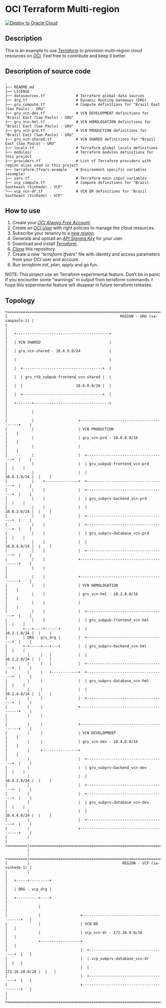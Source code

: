 # OCI Terraform Multi-region

[![Deploy to Oracle Cloud](https://oci-resourcemanager-plugin.plugins.oci.oraclecloud.com/latest/deploy-to-oracle-cloud.svg)
](https://github.com/daniel-armbrust/oci-terraform-multiregion/archive/refs/heads/main.zip)

## Description

This is an example to use _[Terraform](https://www.terraform.io/)_ to provision multi-region cloud resources on _[OCI](https://www.oracle.com/cloud/)_.
Feel free to contribute and keep it better.

## Description of source code
```
.
├── README.md                   
├── LICENSE
├── datasources.tf              # Terraform global data sources
├── drg.tf                      # Dynamic Routing Gateways (DRG)
├── gru_compute.tf              # Compute definitions for "Brazil East (Sao Paulo) - GRU"
├── gru_vcn-dev.tf              # VCN DEVELOPMENT definitions for "Brazil East (Sao Paulo) - GRU"
├── gru_vcn-hml.tf              # VCN HOMOLOGATION definitions for "Brazil East (Sao Paulo) - GRU"
├── gru_vcn-prd.tf              # VCN PRODUCTION definitions for "Brazil East (Sao Paulo) - GRU"
├── gru_vcn-shared.tf           # VCN SHARED definitions for "Brazil East (Sao Paulo) - GRU"
├── locals.tf                   # Terraform global locals definitions
├── modules/                    # Terraform modules definitions for this project
├── providers.tf                # List of Terraform providers with region alias used in this project
├── terraform.tfvars.example    # Environment specific variables (example)
├── vars.tf                     # Terraform main input variables
├── vcp_compute.tf              # Compute definitions for "Brazil Southeast (Vinhedo) - VCP"
└── vcp_vcn-dr.tf               # VCN DR definitions for "Brazil Southeast (Vinhedo) - VCP"

```

## How to use

1. Create your _[OCI Always Free Account](https://www.oracle.com/cloud/free/)_.
2. Create an _[OCI User](https://docs.oracle.com/en-us/iaas/Content/Identity/Tasks/managingusers.htm)_ with right policies to manage the cloud resources.
3. Subscribe your tenancy to a _[new region](https://docs.oracle.com/en-us/iaas/Content/Identity/Tasks/managingregions.htm)_.
4. Generate and upload an _[API Signing Key](https://docs.oracle.com/en-us/iaas/Content/API/Concepts/apisigningkey.htm)_ for your user.
5. Download and install _[Terraform](https://www.terraform.io/downloads.html)_.
6. _[Clone](https://docs.github.com/en/github/creating-cloning-and-archiving-repositories/cloning-a-repository-from-github/cloning-a-repository)_ this repository.
7. Create a new _"terraform.tfvars"_ file with identity and access parameters from your _OCI_ user and account.
8. Run _terraform init_, _plan_, _apply_ and go fun.

NOTE: This project use an Terraform experimental feature. Don't be in panic if you encounter some "warnings" in output from terraform commands. I hope this experimental feature will disapear in future terraform releases.

## Topology
```
+================================================================================+
|                                                   REGION - GRU (sa-saopaulo-1) |
|                                                                                |
|   +------------------------------------------+                                 |
|   | VCN SHARED                               |                                 |
|   | gru_vcn-shared - 10.6.0.0/24             |                                 |
|   |                                          |                                 |
|   |  +------------------------------------+  |                                 |
|   |  | gru_rtb_subpub-frontend_vcn-shared |  |                                 |
|   |  |                        10.6.0.0/26 |  |                                 |
|   |  +------------------------------------+  |                                 |
|   +-------+----------------------------------+                                 |
|           |                                                                    |
|           |                    +------------------------------------------+    |
|           |                    | VCN PRODUCTION                           |    |
|           |                    | gru_vcn-prd - 10.0.0.0/16                |    |
|           |                    |                                          |    |  
|           |                    |  +------------------------------------+  |    |
|           |                    |  | gru_subpub-frontend_vcn-prd        |  |    |  
|           |                    |  |                        10.0.1.0/24 |  |    |
|           |    +---------------+  +------------------------------------+  |    |
|           |    |               |  +------------------------------------+  |    |
|           |    |               |  | gru_subprv-backend_vcn-prd         |  |    |
|           |    |               |  |                        10.0.2.0/24 |  |    |
|           |    |               |  +------------------------------------+  |    |
|           |    |               |  +------------------------------------+  |    |
|           |    |               |  | gru_subprv-database_vcn-prd        |  |    |
|           |    |               |  |                        10.0.4.0/24 |  |    |
|           |    |               |  +------------------------------------+  |    |
|           |    |               +------------------------------------------+    |
|           |    |                                                               |
|           |    |               +------------------------------------------+    |
|           |    |               | VCN HOMOLOGATION                         |    |
|           |    |               | gru_vcn-hml - 10.2.0.0/16                |    |
|           |    |               |                                          |    |
|           |    |               |  +------------------------------------+  |    |
|           |    |               |  | gru_subpub-frontend_vcn-hml        |  |    |
|       +---+----+------+        |  |                        10.2.1.0/24 |  |    |
|       | DRG - gru_drg |        |  +------------------------------------+  |    |
|       +-+-----+---+---+        |  | gru_subprv-backend_vcn-hml         |  |    |
|         |     |   |            |  |                        10.2.2.0/24 |  |    |
|         |     |   |            |  +------------------------------------+  |    |
|         |     |   +------------+  +------------------------------------+  |    |
|         |     |                |  | gru_subprv-database_vcn-hml        |  |    | 
|         |     |                |  |                        10.2.4.0/24 |  |    |
|         |     |                |  +------------------------------------+  |    |
|         |     |                +------------------------------------------+    |
|         |     |                                                                |
|         |     |                +------------------------------------------+    |
|         |     |                | VCN DEVELOPMENT                          |    |
|         |     |                | gru_vcn-dev - 10.4.0.0/16                |    |
|         |     +----------------+                                          |    |
|         |                      |  +------------------------------------+  |    |
|         |                      |  | gru_subprv-backend_vcn-dev         |  |    |
|         |                      |  |                        10.4.2.0/24 |  |    |
|         |                      |  +------------------------------------+  |    |
|         |                      |  +------------------------------------+  |    |
|         |                      |  | gru_subprv-database_vcn-dev        |  |    |
|         |                      |  |                        10.4.4.0/24 |  |    |
|         |                      |  +------------------------------------+  |    | 
|         |                      +------------------------------------------+    |
|         |                                                                      | 
+=========|======================================================================+
          | 
          |
+=========|======================================================================+
|         |                                          REGION - VCP (sa-vinhedo-1) |
|         |                                                                      |
|   +-----+---------+                                                            |
|   | DRG - vcp_drg |                                                            |
|   +----------+----+                                                            |
|              |                                                                 |
|              |                  +------------------------------------------+   |
|              |                  | VCN DR                                   |   |
|              |                  | vcp_vcn-dr - 172.16.0.0/16               |   |
|              +------------------+                                          |   |
|                                 |  +------------------------------------+  |   |
|                                 |  | vcp_subprv-database_vcn-dr         |  |   |
|                                 |  |                     172.16.10.0/24 |  |   |
|                                 |  +------------------------------------+  |   |
|                                 +------------------------------------------+   |
|                                                                                |
+================================================================================+
```